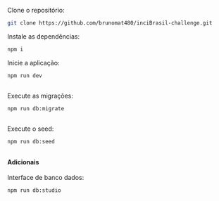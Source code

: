 Clone o repositório:
```bash
git clone https://github.com/brunomat480/inciBrasil-challenge.git
```

Instale as dependências:
```bash
npm i
```

Inicie a aplicação:
```bash
npm run dev
```
##

Execute as migrações:
```bash
npm run db:migrate
```

##

Execute o seed:
```bash
npm run db:seed
```

##

#### Adicionais
Interface de banco dados:
```bash
npm run db:studio
```
